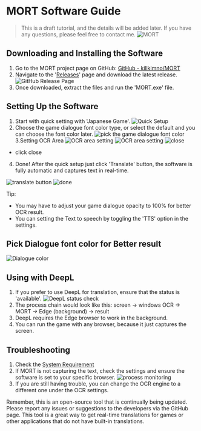 # MORT Software Guide
>This is a draft tutorial, and the details will be added later. If you have any questions, please feel free to contact me.
![MORT](https://i.imgur.com/Xrh72F2.png)
## Downloading and Installing the Software
1. Go to the MORT project page on GitHub: [GitHub - killkimno/MORT](https://github.com/killkimno/MORT)
2. Navigate to the '[Releases](https://github.com/killkimno/MORT/releases)' page and download the latest release.
![GitHub Release Page](https://i.imgur.com/sPGjV3e.png)
3. Once downloaded, extract the files and run the 'MORT.exe' file.

## Setting Up the Software

1. Start with quick setting with 'Japanese Game'.
![Quick Setup](https://i.imgur.com/uVyXqgE.png)
2. Choose the game dialogue font color type, or select the default and you can choose the font color later.
![pick the game dialogue font color](https://imgur.com/DnTiQ1T.png)
3.Setting OCR Area
![OCR area setting](https://imgur.com/F85fKo8.png)
![OCR area setting](https://i.imgur.com/gXPx1Er.png)
![close](https://i.imgur.com/hFFDDP5.png)
 - click close
4. Done! After the quick setup just click 'Translate' button, the software is fully automatic and captures text in real-time.
   
![translate button](https://i.imgur.com/GMLVadY.png)
![done](https://i.imgur.com/UO89ECV.jpg)

 
Tip:
- You may have to adjust your game dialogue opacity to 100% for better OCR result.
- You can setting the Text to speech by toggling the 'TTS' option in the settings.

## Pick Dialogue font color for Better result
![Dialogue color](https://i.imgur.com/h2xJk0K.jpg)

## Using with DeepL
1. If you prefer to use DeepL for translation, ensure that the status is 'available'.
![DeepL status check](https://i.imgur.com/ghrPPDm.png)
2. The process chain would look like this: screen -> windows OCR -> MORT -> Edge (background) -> result
3. DeepL requires the Edge browser to work in the background.
4. You can run the game with any browser, because it just captures the screen.

## Troubleshooting
1. Check the [System Requirement](https://github.com/killkimno/MORT#system-requirement)
2. If MORT is not capturing the text, check the settings and ensure the software is set to your specific browser.
![process monitoring](https://i.imgur.com/UqeusNy.png)
3. If you are still having trouble, you can change the OCR engine to a different one under the OCR settings.

Remember, this is an open-source tool that is continually being updated. Please report any issues or suggestions to the developers via the GitHub page. This tool is a great way to get real-time translations for games or other applications that do not have built-in translations.
